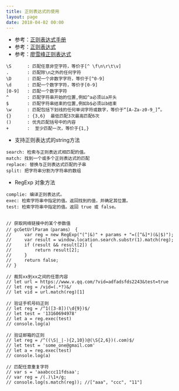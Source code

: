 ```yaml
---
title: 正则表达式的使用
layout: page
date: 2018-04-02 00:00
---
```


- 参考：[正则表达式手册](http://tool.oschina.net/uploads/apidocs/jquery/regexp.html)
- 参考：[正则表达式](http://blog.didispace.com/regular-expression-7/)
- 参考：[廖雪峰正则表达式](https://www.liaoxuefeng.com/wiki/001374738125095c955c1e6d8bb493182103fac9270762a000/001386832260566c26442c671fa489ebc6fe85badda25cd000)

```
\S      : 匹配任意非空字符，等价于[^ \f\n\r\t\v]
.       : 匹配除\n之外的任何字符
\D      : 匹配一个非数字字符，等价于[^0-9]
\d      : 匹配一个数字字符，等价于[0-9]
[0-9]   : 匹配一个数字字符
^       : 匹配字符串开始的位置,例如^a必须以a开头
$       : 匹配字符串结束的位置,例如b$必须以b结束
\w      : 匹配包括下划线的任何单词字符或数字，等价于“[A-Za-z0-9_]”。
{}      : {3,6}  最低匹配3次最高匹配6次
()      : 优先匹配括号中的内容
+       :  至少匹配一次，等价于{1,}
```

- 支持正则表达式的string方法
```
search: 检索与正则表达式相匹配的值。
match: 找到一个或多个正则表达式的匹配
replace: 替换与正则表达式匹配的子串
split: 把字符串分割为字符串的数组
```

- RegExp 对象方法

```
complie: 编译正则表达式。
exec: 检索字符串中指定的值。返回找到的值，并确定其位置。
test: 检索字符串中指定的值。返回 true 或 false。
```

```

// 获取网络链接中的某个参数值
// gcGetUrlParam（params） {
//     var reg = new RegExp("(^|&)" + params + "=([^&]*)(&|$)");
//     var result = window.location.search.substr(1).match(reg);
//     if (result && result[2]) {
//         return result[2];
//     }
//     return false;
// }

// 裁剪xx到xx之间的任意内容
// let url = https://www.v.qq.com/?vid=adfadsfds2243&test=true
// let reg = /vid=(.*?)&/
// let vid = url.match(reg)[1]

// 验证手机号码正则
// let reg = /^1([3-8])(\d{9})$/
// let test = '13160694978'
// let a = reg.exec(test)
// console.log(a)

// 验证邮箱的正则
// let reg = /^((\S|_|-){2,10})@(\S{2,6})(.com)$/
// let test = 'some_one@gmail.com'
// let a = reg.exec(test)
// console.log(a)

// 匹配任意重复字符
// var s = 'aaabccc11fdsaa';
// var reg = /(.)\1+/g;
// console.log(s.match(reg)); //["aaa", "ccc", "11"]
```



